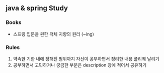## java & spring Study

### Books

- 스프링 입문을 윈한 객체 지향의 원리 (~ing)



### Rules

1. 약속한 기한 내에 정해진 범위까지 자신이 공부하면서 정리한 내용 풀리퀘 날리기
2. 공부하면서 고민하거나 궁금한 부분은 description 창에 적어서 공유하기

